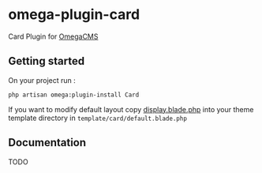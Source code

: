 # omega-plugin-card
Card Plugin for [OmegaCMS](https://github.com/rohsyl/omega-eros)

## Getting started 

On your project run : 

`php artisan omega:plugin-install Card`

If you want to modify default layout copy [display.blade.php](resources/views/overt/display.blade.php) into your theme template directory in `template/card/default.blade.php`

## Documentation

TODO
